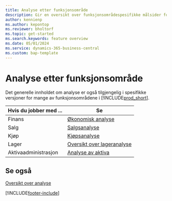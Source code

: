 ```yaml
---
title: Analyse etter funksjonsområde
description: Gir en oversikt over funksjonsområdespesifikke målsider for analyse i Business Central.
author: kennienp
ms.author: kepontop
ms.reviewer: bholtorf
ms.topic: get-started
ms.search.keywords: feature overview
ms.date: 05/01/2024
ms.service: dynamics-365-business-central
ms.custom: bap-template
---
```


# Analyse etter funksjonsområde

Det generelle innholdet om analyse er også tilgjengelig i spesifikke versjoner for mange av funksjonsområdene i [!INCLUDE[prod_short](includes/prod_short.md)]. 

| Hvis du jobber med ... | Se |
| --- | --- |
| Finans | [Økonomisk analyse](bi.md) |
| Salg | [Salgsanalyse](sales-analytics-overview.md) |
| Kjøp | [Kjøpsanalyse](purchasing-analytics-overview.md) |
| Lager | [Oversikt over lageranalyse](inventory-analytics-overview.md) |
| Aktivaadministrasjon | [Analyse av aktiva](fa-analytics-overview.md) |


## Se også

[Oversikt over analyse](reports-bi-reporting.md)  

[!INCLUDE[footer-include](includes/footer-banner.md)]
